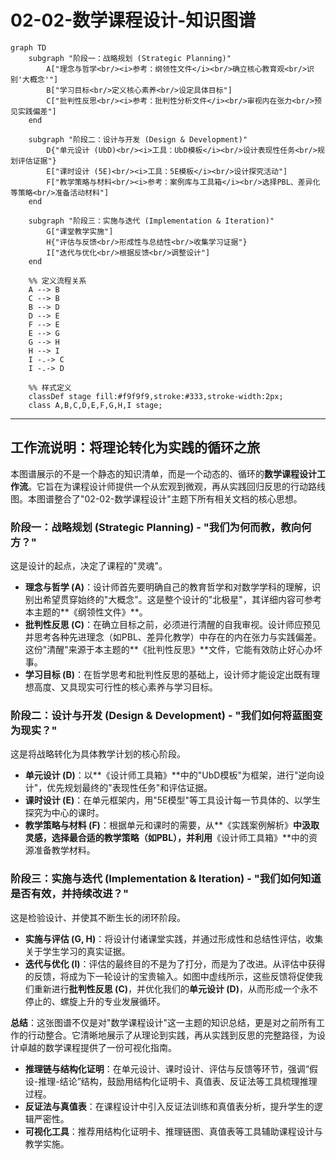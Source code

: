 # 02-02-数学课程设计-知识图谱

```mermaid
graph TD
    subgraph "阶段一：战略规划 (Strategic Planning)"
        A["理念与哲学<br/><i>参考：纲领性文件</i><br/>确立核心教育观<br/>识别'大概念'"]
        B["学习目标<br/>定义核心素养<br/>设定具体目标"]
        C["批判性反思<br/><i>参考：批判性分析文件</i><br/>审视内在张力<br/>预见实践偏差"]
    end

    subgraph "阶段二：设计与开发 (Design & Development)"
        D{"单元设计 (UbD)<br/><i>工具：UbD模板</i><br/>设计表现性任务<br/>规划评估证据"}
        E["课时设计 (5E)<br/><i>工具：5E模板</i><br/>设计探究活动"]
        F["教学策略与材料<br/><i>参考：案例库与工具箱</i><br/>选择PBL、差异化等策略<br/>准备活动材料"]
    end

    subgraph "阶段三：实施与迭代 (Implementation & Iteration)"
        G["课堂教学实施"]
        H{"评估与反馈<br/>形成性与总结性<br/>收集学习证据"}
        I["迭代与优化<br/>根据反馈<br/>调整设计"]
    end

    %% 定义流程关系
    A --> B
    C --> B
    B --> D
    D --> E
    F --> E
    E --> G
    G --> H
    H --> I
    I -.-> C
    I -.-> D

    %% 样式定义
    classDef stage fill:#f9f9f9,stroke:#333,stroke-width:2px;
    class A,B,C,D,E,F,G,H,I stage;
```

---

## 工作流说明：将理论转化为实践的循环之旅

本图谱展示的不是一个静态的知识清单，而是一个动态的、循环的**数学课程设计工作流**。它旨在为课程设计师提供一个从宏观到微观，再从实践回归反思的行动路线图。本图谱整合了"02-02-数学课程设计"主题下所有相关文档的核心思想。

### 阶段一：战略规划 (Strategic Planning) - "我们为何而教，教向何方？"

这是设计的起点，决定了课程的"灵魂"。

- **理念与哲学 (A)**：设计师首先要明确自己的教育哲学和对数学学科的理解，识别出希望贯穿始终的"大概念"。这是整个设计的"北极星"，其详细内容可参考本主题的**《纲领性文件》**。
- **批判性反思 (C)**：在确立目标之前，必须进行清醒的自我审视。设计师应预见并思考各种先进理念（如PBL、差异化教学）中存在的内在张力与实践偏差。这份"清醒"来源于本主题的**《批判性反思》**文件，它能有效防止好心办坏事。
- **学习目标 (B)**：在哲学思考和批判性反思的基础上，设计师才能设定出既有理想高度、又具现实可行性的核心素养与学习目标。

### 阶段二：设计与开发 (Design & Development) - "我们如何将蓝图变为现实？"

这是将战略转化为具体教学计划的核心阶段。

- **单元设计 (D)**：以**《设计师工具箱》**中的"UbD模板"为框架，进行"逆向设计"，优先规划最终的"表现性任务"和评估证据。
- **课时设计 (E)**：在单元框架内，用"5E模型"等工具设计每一节具体的、以学生探究为中心的课时。
- **教学策略与材料 (F)**：根据单元和课时的需要，从**《实践案例解析》**中汲取灵感，选择最合适的教学策略（如PBL），并利用**《设计师工具箱》**中的资源准备教学材料。

### 阶段三：实施与迭代 (Implementation & Iteration) - "我们如何知道是否有效，并持续改进？"

这是检验设计、并使其不断生长的闭环阶段。

- **实施与评估 (G, H)**：将设计付诸课堂实践，并通过形成性和总结性评估，收集关于学生学习的真实证据。
- **迭代与优化 (I)**：评估的最终目的不是为了打分，而是为了改进。从评估中获得的反馈，将成为下一轮设计的宝贵输入。如图中虚线所示，这些反馈将促使我们重新进行**批判性反思 (C)**，并优化我们的**单元设计 (D)**，从而形成一个永不停止的、螺旋上升的专业发展循环。

**总结**：这张图谱不仅是对"数学课程设计"这一主题的知识总结，更是对之前所有工作的行动整合。它清晰地展示了从理论到实践，再从实践到反思的完整路径，为设计卓越的数学课程提供了一份可视化指南。

- **推理链与结构化证明**：在单元设计、课时设计、评估与反馈等环节，强调“假设-推理-结论”结构，鼓励用结构化证明卡、真值表、反证法等工具梳理推理过程。
- **反证法与真值表**：在课程设计中引入反证法训练和真值表分析，提升学生的逻辑严密性。
- **可视化工具**：推荐用结构化证明卡、推理链图、真值表等工具辅助课程设计与教学实施。
